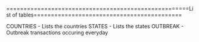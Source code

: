 =====================================================List of tables===========================================

COUNTRIES - Lists the countries
STATES    - Lists the states
OUTBREAK  - Outbreak transactions occuring everyday
